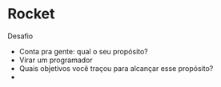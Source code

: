 # Rocket
Desafio
- Conta pra gente: qual o seu propósito?
-   Virar um programador
- Quais objetivos você traçou para alcançar esse propósito?
-   
